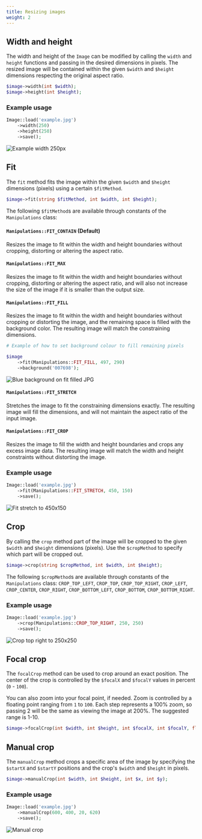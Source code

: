 ```yaml
---
title: Resizing images
weight: 2
---
```


## Width and height

The width and height of the `Image` can be modified by calling the `width` and `height` functions and passing in the desired dimensions in pixels. The resized image will be contained within the given `$width` and `$height` dimensions respecting the original aspect ratio.

```php
$image->width(int $width);
$image->height(int $height);
```

### Example usage

```php
Image::load('example.jpg')
    ->width(250)
    ->height(250)
    ->save();
```

![Example width 250px](../../images/example-resize-contain.jpg)

## Fit

The `fit` method fits the image within the given `$width` and `$height` dimensions (pixels) using a certain `$fitMethod`.

```php
$image->fit(string $fitMethod, int $width, int $height);
```

The following `$fitMethod`s are available through constants of the `Manipulations` class:

#### `Manipulations::FIT_CONTAIN` (Default)

Resizes the image to fit within the width and height boundaries without cropping, distorting or altering the aspect ratio.

#### `Manipulations::FIT_MAX`

Resizes the image to fit within the width and height boundaries without cropping, distorting or altering the aspect ratio, and will also not increase the size of the image if it is smaller than the output size.

#### `Manipulations::FIT_FILL`

Resizes the image to fit within the width and height boundaries without cropping or distorting the image, and the remaining space is filled with the background color. The resulting image will match the constraining dimensions.

```php
# Example of how to set background colour to fill remaining pixels

$image
    ->fit(Manipulations::FIT_FILL, 497, 290)
    ->background('007698');
```

![Blue background on fit filled JPG](../../images/example-background.png)

#### `Manipulations::FIT_STRETCH`

Stretches the image to fit the constraining dimensions exactly. The resulting image will fill the dimensions, and will not maintain the aspect ratio of the input image.

#### `Manipulations::FIT_CROP`

Resizes the image to fill the width and height boundaries and crops any excess image data. The resulting image will match the width and height constraints without distorting the image.

### Example usage

```php
Image::load('example.jpg')
    ->fit(Manipulations::FIT_STRETCH, 450, 150)
    ->save();
```

![Fit stretch to 450x150](../../images/example-fit-stretch.jpg)

## Crop

By calling the `crop` method part of the image will be cropped to the given `$width` and `$height` dimensions (pixels). Use the `$cropMethod` to specify which part will be cropped out.

```php
$image->crop(string $cropMethod, int $width, int $height);
```

The following `$cropMethod`s are available through constants of the `Manipulations` class:
`CROP_TOP_LEFT`, `CROP_TOP`, `CROP_TOP_RIGHT`, `CROP_LEFT`, `CROP_CENTER`, `CROP_RIGHT`, `CROP_BOTTOM_LEFT`, `CROP_BOTTOM`, `CROP_BOTTOM_RIGHT`.

### Example usage

```php
Image::load('example.jpg')
    ->crop(Manipulations::CROP_TOP_RIGHT, 250, 250)
    ->save();
```

![Crop top right to 250x250](../../images/example-crop.jpg)

## Focal crop

The `focalCrop` method can be used to crop around an exact position. The center of the crop is controlled by the `$focalX` and `$focalY` values in percent (`0` - `100`).

You can also zoom into your focal point, if needed. Zoom is controlled by a floating point ranging from `1` to `100`. Each step represents a 100% zoom, so passing 2 will be the same as viewing the image at 200%. The suggested range is 1-10.
```php
$image->focalCrop(int $width, int $height, int $focalX, int $focalY, float $zoom = 1);
```

## Manual crop

The `manualCrop` method crops a specific area of the image by specifying the `$startX` and `$startY` positions and the crop's `$width` and `$height` in pixels.

```php
$image->manualCrop(int $width, int $height, int $x, int $y);
```

### Example usage

```php
Image::load('example.jpg')
    ->manualCrop(600, 400, 20, 620)
    ->save();
```

![Manual crop](../../images/example-manual-crop.jpg)
